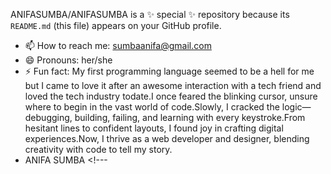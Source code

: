 ANIFASUMBA/ANIFASUMBA is a ✨ special ✨ repository because its `README.md` (this file) appears on your GitHub profile.
- 📫 How to reach me: sumbaanifa@gmail.com
- 😄 Pronouns: her/she
- ⚡ Fun fact: My first programming language seemed to be a hell for me but I came to love it after an awesome interaction with a tech friend and loved the tech industry todate.I once feared the blinking cursor, unsure where to begin in the vast world of code.Slowly, I cracked the logic—debugging, building, failing, and learning with every keystroke.From hesitant lines to confident layouts, I found joy in crafting digital experiences.Now, I thrive as a web developer and designer, blending creativity with code to tell my story.
- ANIFA SUMBA
      <!---
  


